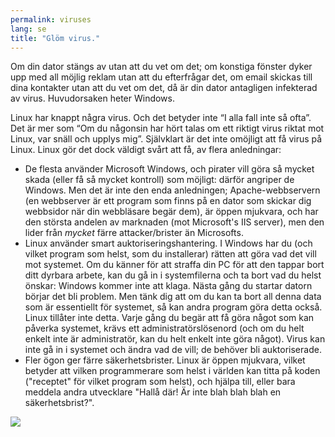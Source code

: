 ```yaml
---
permalink: viruses
lang: se
title: "Glöm virus."
---
```


Om din dator stängs av utan att du vet om det; om konstiga fönster dyker upp med all möjlig reklam utan att du efterfrågar det, om email skickas till dina kontakter utan att du vet om det, då är din dator antagligen infekterad av virus. Huvudorsaken heter Windows.

Linux har knappt några virus. Och det betyder inte “I alla fall inte så ofta”. Det är mer som “Om du någonsin har hört talas om ett riktigt virus riktat mot Linux, var snäll och upplys mig”. Självklart är det inte omöjligt att få virus på Linux. Linux gör det dock väldigt svårt att få, av flera anledningar:

<ul>

<li>De flesta använder Microsoft Windows, och pirater vill göra så mycket skada (eller få så mycket kontroll) som möjligt: därför angriper de Windows. Men det är inte den enda anledningen; Apache-webbservern (en webbserver är ett program som finns på en dator som skickar dig webbsidor när din webbläsare begär dem), är öppen mjukvara, och har den största andelen av marknaden (mot Microsoft's IIS server), men den lider från <i>mycket</i> färre attacker/brister än Microsofts.</li>

<li>Linux använder smart auktoriseringshantering. I Windows har du (och vilket program som helst, som du installerar) rätten att göra vad det vill mot systemet. Om du känner för att straffa din PC för att den tappar bort ditt dyrbara arbete, kan du gå in i systemfilerna och ta bort vad du helst önskar: Windows kommer inte att klaga. Nästa gång du startar datorn börjar det bli problem. Men tänk dig att om du kan ta bort all denna data som är essentiellt för systemet, så kan andra program göra detta också. Linux tillåter inte detta. Varje gång du begär att få göra något som kan påverka systemet, krävs ett administratörslösenord (och om du helt enkelt inte är administratör, kan du helt enkelt inte göra något). Virus kan inte gå in i systemet och ändra vad de vill; de behöver bli auktoriserade.</li>

<li>Fler ögon ger färre säkerhetsbrister. Linux är öppen mjukvara, vilket betyder att vilken programmerare som helst i världen kan titta på koden ("receptet" för vilket program som helst), och hjälpa till, eller bara meddela andra utvecklare "Hallå där! Är inte blah blah blah en säkerhetsbrist?".</li>

</ul>

<img src="Images/viruses_thumb.png" />




